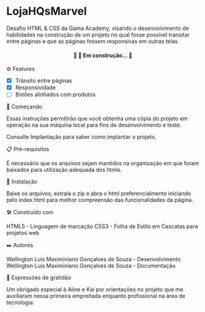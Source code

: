 # LojaHQsMarvel

Desafio HTML & CSS da Gama Academy, visando o desenvolvimento de habilidades na 
construção de um projeto no qual fosse possível transitar entre páginas e que as páginas fossem
responsivas em outras telas. 


<h4 align="center"> 
	🚧  🚀 Em construção...  🚧
</h4>

⚙️ Features

- [x] Trânsito entre páginas
- [x] Responsividade
- [ ] Botões alinhados com produtos

🚀 Começando

Essas instruções permitirão que você obtenha uma cópia do projeto em operação na sua máquina local para fins de desenvolvimento e teste.

Consulte Implantação para saber como implantar o projeto.

📋 Pré-requisitos

É necessário que os arquivos sejam mantidos na organização em que foram baixados para utilização adequada dos htmls. 

🔧 Instalação

Baixe os arquivos, extraia o zip e abra o html preferencialmente iniciando pelo index.html para melhor compreensão das funcionalidades da página. 

🛠️ Construído com

HTML5 - Linguagem de marcação
CSS3 - Folha de Estilo em Cascatas para projetos web

✒️ Autores

Wellington Luis Maximiniano Gonçalves de Souza - Desenvolvimento
Wellington Luis Maximiniano Gonçalves de Souza - Documentação

🎁 Expressões de gratidão

Um obrigado especial à Aline e Kai por orientações no projeto que me auxiliaram nessa primeira empreitada enquanto profissional na área de tecnologia. 


